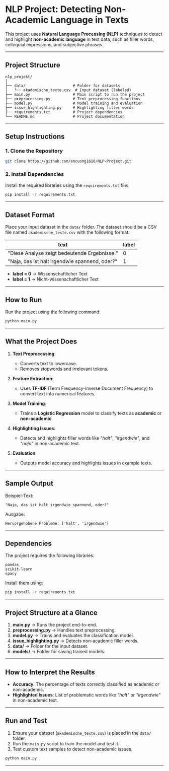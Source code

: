 
# **NLP Project: Detecting Non-Academic Language in Texts**

This project uses **Natural Language Processing (NLP)** techniques to detect and highlight **non-academic language** in text data, such as filler words, colloquial expressions, and subjective phrases.

---

## **Project Structure**

```
nlp_projekt/
│
├── data/                     # Folder for datasets
│   └── akademische_texte.csv  # Input dataset (labeled)
├── main.py                   # Main script to run the project
├── preprocessing.py          # Text preprocessing functions
├── model.py                  # Model training and evaluation
├── issue_highlighting.py     # Highlighting filler words
├── requirements.txt          # Project dependencies
└── README.md                 # Project documentation
```

---

## **Setup Instructions**

### 1. Clone the Repository
```bash
git clone https://github.com/ancuong1610/NLP-Project.git
```

### 2. Install Dependencies
Install the required libraries using the `requirements.txt` file:
```bash
pip install -r requirements.txt
```

---

## **Dataset Format**

Place your input dataset in the `data/` folder. The dataset should be a CSV file named `akademische_texte.csv` with the following format:

| **text**                                      | **label** |
|----------------------------------------------|-----------|
| "Diese Analyse zeigt bedeutende Ergebnisse." | 0         |
| "Naja, das ist halt irgendwie spannend, oder?"| 1         |

- **label = 0** → Wissenschaftlicher Text  
- **label = 1** → Nicht-wissenschaftlicher Text  

---

## **How to Run**

Run the project using the following command:
```bash
python main.py
```

---

## **What the Project Does**

1. **Text Preprocessing**:
   - Converts text to lowercase.
   - Removes stopwords and irrelevant tokens.

2. **Feature Extraction**:
   - Uses **TF-IDF** (Term Frequency-Inverse Document Frequency) to convert text into numerical features.

3. **Model Training**:
   - Trains a **Logistic Regression** model to classify texts as **academic** or **non-academic**.

4. **Highlighting Issues**:
   - Detects and highlights filler words like *"halt"*, *"irgendwie"*, and *"naja"* in non-academic text.

5. **Evaluation**:
   - Outputs model accuracy and highlights issues in example texts.

---

## **Sample Output**

Beispiel-Text:
```
"Naja, das ist halt irgendwie spannend, oder?"
```

Ausgabe:
```
Hervorgehobene Probleme: ['halt', 'irgendwie']
```

---

## **Dependencies**

The project requires the following libraries:
```
pandas
scikit-learn
spacy
```

Install them using:
```bash
pip install -r requirements.txt
```

---

## **Project Structure at a Glance**

1. **main.py** → Runs the project end-to-end.  
2. **preprocessing.py** → Handles text preprocessing.  
3. **model.py** → Trains and evaluates the classification model.  
4. **issue_highlighting.py** → Detects non-academic filler words.  
5. **data/** → Folder for the input dataset.  
6. **models/** → Folder for saving trained models.  

---

## **How to Interpret the Results**

- **Accuracy**: The percentage of texts correctly classified as academic or non-academic.  
- **Highlighted Issues**: List of problematic words like *"halt"* or *"irgendwie"* in non-academic text.  

---

## **Run and Test**

1. Ensure your dataset (`akademische_texte.csv`) is placed in the `data/` folder.  
2. Run the `main.py` script to train the model and test it.  
3. Test custom text samples to detect non-academic issues.

```bash
python main.py
```

---

